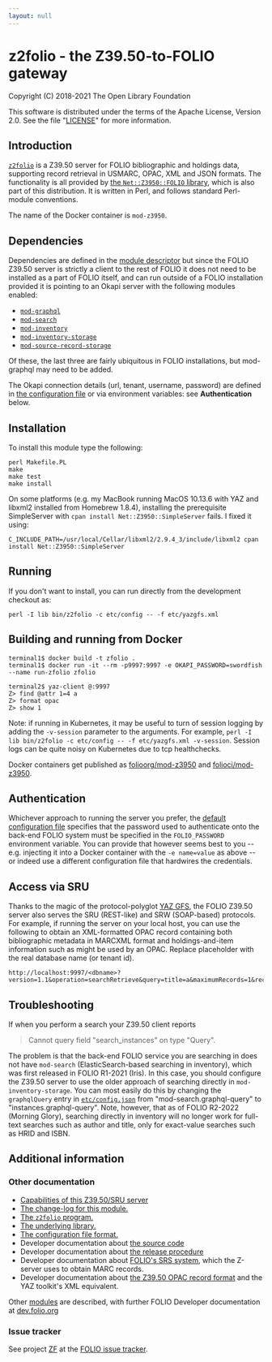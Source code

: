```yaml
---
layout: null
---
```


# z2folio - the Z39.50-to-FOLIO gateway

Copyright (C) 2018-2021 The Open Library Foundation

This software is distributed under the terms of the Apache License,
Version 2.0. See the file "[LICENSE](LICENSE)" for more information.

## Introduction

[`z2folio`](bin/z2folio) is a Z39.50 server for FOLIO bibliographic and holdings data, supporting record retrieval in USMARC, OPAC, XML and JSON formats. The functionality is all provided by [the `Net::Z3950::FOLIO` library](lib/Net/Z3950/FOLIO.pm), which is also part of this distribution. It is written in Perl, and follows standard Perl-module conventions.

The name of the Docker container is `mod-z3950`.

## Dependencies

Dependencies are defined in the [module descriptor](ModuleDescriptor.json) but since the FOLIO Z39.50 server is strictly a client to the rest of FOLIO it does not need to be installed as a part of FOLIO itself, and can run outside of a FOLIO installation provided it is pointing to an Okapi server with the following modules enabled:

* [`mod-graphql`](https://github.com/folio-org/mod-graphql)
* [`mod-search`](https://github.com/folio-org/mod-search)
* [`mod-inventory`](https://github.com/folio-org/mod-inventory)
* [`mod-inventory-storage`](https://github.com/folio-org/mod-inventory-storage)
* [`mod-source-record-storage`](https://github.com/folio-org/mod-source-record-storage)

Of these, the last three are fairly ubiquitous in FOLIO installations, but mod-graphql may need to be added.

The Okapi connection details (url, tenant, username, password) are defined in [the configuration file](etc/config.json) or via environment variables: see **Authentication** below.

## Installation

To install this module type the following:

    perl Makefile.PL
    make
    make test
    make install

On some platforms (e.g. my MacBook running MacOS 10.13.6 with YAZ and libxml2 installed from Homebrew 1.8.4), installing the prerequisite SimpleServer with `cpan install Net::Z3950::SimpleServer` fails. I fixed it using:

    C_INCLUDE_PATH=/usr/local/Cellar/libxml2/2.9.4_3/include/libxml2 cpan install Net::Z3950::SimpleServer

## Running

If you don't want to install, you can run directly from the development checkout as:

    perl -I lib bin/z2folio -c etc/config -- -f etc/yazgfs.xml

## Building and running from Docker

    terminal1$ docker build -t zfolio .
    terminal1$ docker run -it --rm -p9997:9997 -e OKAPI_PASSWORD=swordfish --name run-zfolio zfolio

    terminal2$ yaz-client @:9997
    Z> find @attr 1=4 a
    Z> format opac
    Z> show 1

Note: if running in Kubernetes, it may be useful to turn of session logging by adding the `-v-session` parameter to the arguments. For example, `perl -I lib bin/z2folio -c etc/config -- -f etc/yazgfs.xml -v-session`. Session logs can be quite noisy on Kubernetes due to tcp healthchecks.

Docker containers get published as [folioorg/mod-z3950](https://hub.docker.com/r/folioorg/mod-z3950/tags?page=1&ordering=last_updated) and [folioci/mod-z3950](https://hub.docker.com/r/folioci/mod-z3950/tags?page=1&ordering=last_updated).

## Authentication

Whichever approach to running the server you prefer, the [default configuration file](etc/config.json) specifies that the password used to authenticate onto the back-end FOLIO system must be specified in the `FOLIO_PASSWORD` environment variable. You can provide that however seems best to you -- e.g. injecting it into a Docker container with the `-e name=value` as above -- or indeed use a different configuration file that hardwires the credentials.

## Access via SRU

Thanks to the magic of the protocol-polyglot [YAZ GFS](https://software.indexdata.com/yaz/doc/server.html), the FOLIO Z39.50 server also serves the SRU (REST-like) and SRW (SOAP-based) protocols. For example, if running the server on your local host, you can use the following to obtain an XML-formatted OPAC record containing both bibliographic metadata in MARCXML format and holdings-and-item information such as might be used by an OPAC. Replace placeholder <dbname> with the real database name (or tenant id).

    http://localhost:9997/<dbname>?version=1.1&operation=searchRetrieve&query=title=a&maximumRecords=1&recordSchema=opac

## Troubleshooting

If when you perform a search your Z39.50 client reports

> Cannot query field "search_instances" on type "Query".

The problem is that the back-end FOLIO service you are searching in does not have `mod-search` (ElasticSearch-based searching in inventory), which was first released in FOLIO R1-2021 (Iris). In this case, you should configure the Z39.50 server to use the older approach of searching directly in `mod-inventory-storage`. You can most easily do this by changing the `graphqlQuery` entry in [`etc/config.json`](etc/config.json) from "mod-search.graphql-query" to "instances.graphql-query". Note, however, that as of FOLIO R2-2022 (Morning Glory), searching directly in inventory will no longer work for full-text searches such as author and title, only for exact-value searches such as HRID and ISBN.

## Additional information

### Other documentation

* [Capabilities of this Z39.50/SRU server](doc/capabilities.md)
* [The change-log for this module.](Changes.md)
* [The `z2folio` program.](doc/from-pod/z2folio.md)
* [The underlying library.](doc/from-pod/Net-Z3950-FOLIO.md)
* [The configuration file format.](doc/from-pod/Net-Z3950-FOLIO-Config.md)
* Developer documentation about [the source code](doc/source-code-overview.md)
* Developer documentation about [the release procedure](doc/release-procedure.md)
* Developer documentation about [FOLIO's SRS system](doc/srs/using-srs.md), which the Z-server uses to obtain MARC records.
* Developer documentation about [the Z39.50 OPAC record format](doc/opac/README.md) and the YAZ toolkit's XML equivalent.

Other [modules](https://dev.folio.org/source-code/) are described,
with further FOLIO Developer documentation at [dev.folio.org](https://dev.folio.org/)

### Issue tracker

See project [ZF](https://issues.folio.org/browse/ZF)
at the [FOLIO issue tracker](https://dev.folio.org/guidelines/issue-tracker).

